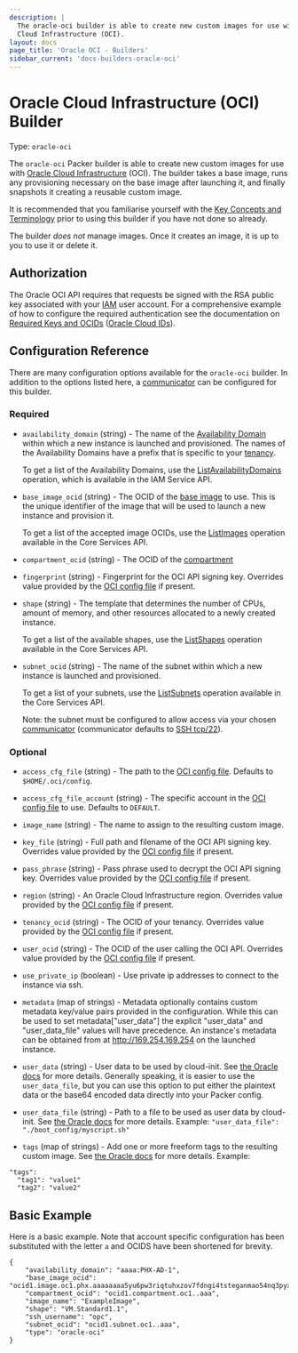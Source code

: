 ```yaml
---
description: |
  The oracle-oci builder is able to create new custom images for use with Oracle
  Cloud Infrastructure (OCI).
layout: docs
page_title: 'Oracle OCI - Builders'
sidebar_current: 'docs-builders-oracle-oci'
---
```


# Oracle Cloud Infrastructure (OCI) Builder

Type: `oracle-oci`

The `oracle-oci` Packer builder is able to create new custom images for use
with [Oracle Cloud Infrastructure](https://cloud.oracle.com) (OCI). The builder
takes a base image, runs any provisioning necessary on the base image after
launching it, and finally snapshots it creating a reusable custom image.

It is recommended that you familiarise yourself with the
[Key Concepts and Terminology](https://docs.us-phoenix-1.oraclecloud.com/Content/GSG/Concepts/concepts.htm)
prior to using this builder if you have not done so already.

The builder _does not_ manage images. Once it creates an image, it is up to you
to use it or delete it.

## Authorization

The Oracle OCI API requires that requests be signed with the RSA public key
associated with your [IAM](https://docs.us-phoenix-1.oraclecloud.com/Content/Identity/Concepts/overview.htm)
user account. For a comprehensive example of how to configure the required
authentication see the documentation on
[Required Keys and OCIDs](https://docs.us-phoenix-1.oraclecloud.com/Content/API/Concepts/apisigningkey.htm)
([Oracle Cloud IDs](https://docs.us-phoenix-1.oraclecloud.com/Content/General/Concepts/identifiers.htm)).

## Configuration Reference

There are many configuration options available for the `oracle-oci` builder.
In addition to the options listed here, a
[communicator](/docs/templates/communicator.html) can be configured for this
builder.

### Required

 -  `availability_domain` (string) - The name of the
    [Availability Domain](https://docs.us-phoenix-1.oraclecloud.com/Content/General/Concepts/regions.htm)
    within which a new instance is launched and provisioned.
    The names of the Availability Domains have a prefix that is specific to
    your [tenancy](https://docs.us-phoenix-1.oraclecloud.com/Content/GSG/Concepts/concepts.htm#two).

    To get a list of the Availability Domains, use the
    [ListAvailabilityDomains](https://docs.us-phoenix-1.oraclecloud.com/api/#/en/identity/latest/AvailabilityDomain/ListAvailabilityDomains)
    operation, which is available in the IAM Service API.

 -  `base_image_ocid` (string) - The OCID of the [base image](https://docs.us-phoenix-1.oraclecloud.com/Content/Compute/References/images.htm)
    to use. This is the unique identifier of the image that will be used to
    launch a new instance and provision it.

    To get a list of the accepted image OCIDs, use the
    [ListImages](https://docs.us-phoenix-1.oraclecloud.com/api/#/en/iaas/latest/Image/ListImages)
    operation available in the Core Services API.

 -  `compartment_ocid` (string) - The OCID of the
    [compartment](https://docs.us-phoenix-1.oraclecloud.com/Content/GSG/Tasks/choosingcompartments.htm)

 -  `fingerprint` (string) - Fingerprint for the OCI API signing key.
    Overrides value provided by the
    [OCI config file](https://docs.us-phoenix-1.oraclecloud.com/Content/API/Concepts/sdkconfig.htm)
    if present.

 -  `shape` (string) - The template that determines the number of
    CPUs, amount of memory, and other resources allocated to a newly created
    instance.

    To get a list of the available shapes, use the
    [ListShapes](https://docs.us-phoenix-1.oraclecloud.com/api/#/en/iaas/20160918/Shape/ListShapes)
    operation available in the Core Services API.

 -  `subnet_ocid` (string) - The name of the subnet within which a new instance
    is launched and provisioned.

    To get a list of your subnets, use the
    [ListSubnets](https://docs.us-phoenix-1.oraclecloud.com/api/#/en/iaas/latest/Subnet/ListSubnets)
    operation available in the Core Services API.

    Note: the subnet must be configured to allow access via your chosen
    [communicator](/docs/templates/communicator.html) (communicator defaults to
    [SSH tcp/22](/docs/templates/communicator.html#ssh_port)).


### Optional

 -  `access_cfg_file` (string) - The path to the
    [OCI config file](https://docs.us-phoenix-1.oraclecloud.com/Content/API/Concepts/sdkconfig.htm).
    Defaults to `$HOME/.oci/config`.

 -  `access_cfg_file_account` (string) - The specific account in the
    [OCI config file](https://docs.us-phoenix-1.oraclecloud.com/Content/API/Concepts/sdkconfig.htm)
    to use. Defaults to `DEFAULT`.

 -  `image_name` (string) - The name to assign to the resulting custom image.

 -  `key_file` (string) - Full path and filename of the OCI API signing key.
    Overrides value provided by the
    [OCI config file](https://docs.us-phoenix-1.oraclecloud.com/Content/API/Concepts/sdkconfig.htm)
    if present.

 -  `pass_phrase` (string) - Pass phrase used to decrypt the OCI API signing
    key. Overrides value provided by the
    [OCI config file](https://docs.us-phoenix-1.oraclecloud.com/Content/API/Concepts/sdkconfig.htm)
    if present.

 -  `region` (string) - An Oracle Cloud Infrastructure region. Overrides
    value provided by the
    [OCI config file](https://docs.us-phoenix-1.oraclecloud.com/Content/API/Concepts/sdkconfig.htm)
    if present.

 -  `tenancy_ocid` (string) - The OCID of your tenancy. Overrides value provided
    by the
    [OCI config file](https://docs.us-phoenix-1.oraclecloud.com/Content/API/Concepts/sdkconfig.htm)
    if present.

 -  `user_ocid` (string) - The OCID of the user calling the OCI API. Overrides
    value provided by the [OCI config file](https://docs.us-phoenix-1.oraclecloud.com/Content/API/Concepts/sdkconfig.htm)
    if present.

 -  `use_private_ip` (boolean) - Use private ip addresses to connect to the instance via ssh.

 - `metadata` (map of strings) - Metadata optionally contains custom metadata key/value pairs provided in the
configuration. While this can be used to set metadata["user_data"] the explicit "user_data" and "user_data_file" values will have precedence. An instance's metadata can be obtained from at http://169.254.169.254 on the
launched instance.

 - `user_data` (string) - User data to be used by cloud-init. See [the Oracle docs](https://docs.us-phoenix-1.oraclecloud.com/api/#/en/iaas/20160918/LaunchInstanceDetails) for more details. Generally speaking, it is easier to use the `user_data_file`,
   but you can use this option to put either the plaintext data or the base64
   encoded data directly into your Packer config.

 - `user_data_file` (string) - Path to a file to be used as user data by cloud-init. See [the Oracle docs](https://docs.us-phoenix-1.oraclecloud.com/api/#/en/iaas/20160918/LaunchInstanceDetails) for more details. Example:
   `"user_data_file": "./boot_config/myscript.sh"`

 - `tags` (map of strings) - Add one or more freeform tags to the resulting custom image. See [the Oracle docs](https://docs.cloud.oracle.com/iaas/Content/Identity/Concepts/taggingoverview.htm) for more details. Example:

``` {.yaml}
"tags":
  "tag1": "value1"
  "tag2": "value2"
```

## Basic Example

Here is a basic example. Note that account specific configuration has been
substituted with the letter `a` and OCIDS have been shortened for brevity.

``` {.json}
{
    "availability_domain": "aaaa:PHX-AD-1",
    "base_image_ocid": "ocid1.image.oc1.phx.aaaaaaaa5yu6pw3riqtuhxzov7fdngi4tsteganmao54nq3pyxu3hxcuzmoa",
    "compartment_ocid": "ocid1.compartment.oc1..aaa",
    "image_name": "ExampleImage",
    "shape": "VM.Standard1.1",
    "ssh_username": "opc",
    "subnet_ocid": "ocid1.subnet.oc1..aaa",
    "type": "oracle-oci"
}
```
